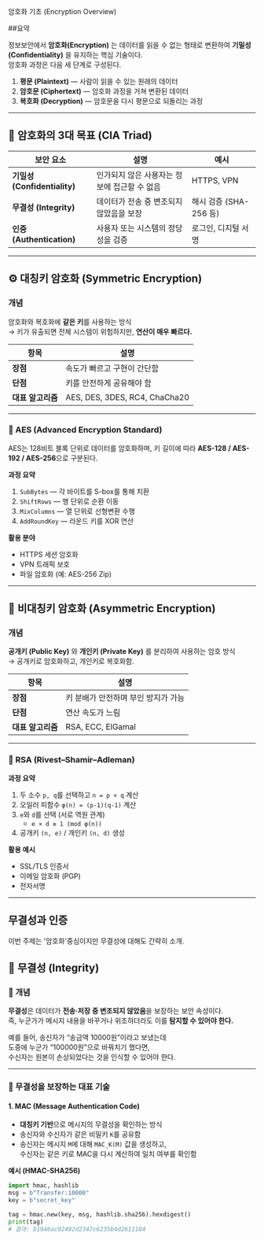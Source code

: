  암호화 기초 (Encryption Overview)

##요약

정보보안에서 **암호화(Encryption)** 는 데이터를 읽을 수 없는 형태로 변환하여 **기밀성(Confidentiality)** 을 유지하는 핵심 기술이다.  
암호화 과정은 다음 세 단계로 구성된다.

1. **평문 (Plaintext)** — 사람이 읽을 수 있는 원래의 데이터  
2. **암호문 (Ciphertext)** — 암호화 과정을 거쳐 변환된 데이터  
3. **복호화 (Decryption)** — 암호문을 다시 평문으로 되돌리는 과정  


---

## 🧭 암호화의 3대 목표 (CIA Triad)

| 보안 요소 | 설명 | 예시 |
|------------|------|------|
| **기밀성 (Confidentiality)** | 인가되지 않은 사용자는 정보에 접근할 수 없음 | HTTPS, VPN |
| **무결성 (Integrity)** | 데이터가 전송 중 변조되지 않았음을 보장 | 해시 검증 (SHA-256 등) |
| **인증 (Authentication)** | 사용자 또는 시스템의 정당성을 검증 | 로그인, 디지털 서명 |

---

## ⚙️ 대칭키 암호화 (Symmetric Encryption)

### 개념
암호화와 복호화에 **같은 키**를 사용하는 방식  
→ 키가 유출되면 전체 시스템이 위험하지만, **연산이 매우 빠르다.**

| 항목 | 설명 |
|------|------|
| **장점** | 속도가 빠르고 구현이 간단함 |
| **단점** | 키를 안전하게 공유해야 함 |
| **대표 알고리즘** | AES, DES, 3DES, RC4, ChaCha20 |

---

### 🔸 AES (Advanced Encryption Standard)

AES는 128비트 블록 단위로 데이터를 암호화하며, 키 길이에 따라 **AES-128 / AES-192 / AES-256**으로 구분된다.

**과정 요약**
1. `SubBytes` — 각 바이트를 S-box를 통해 치환  
2. `ShiftRows` — 행 단위로 순환 이동  
3. `MixColumns` — 열 단위로 선형변환 수행  
4. `AddRoundKey` — 라운드 키를 XOR 연산  


**활용 분야**
- HTTPS 세션 암호화
- VPN 트래픽 보호
- 파일 암호화 (예: AES-256 Zip)

---

## 🧩 비대칭키 암호화 (Asymmetric Encryption)

### 개념
**공개키 (Public Key)** 와 **개인키 (Private Key)** 를 분리하여 사용하는 암호 방식  
→ 공개키로 암호화하고, 개인키로 복호화함.

| 항목 | 설명 |
|------|------|
| **장점** | 키 분배가 안전하며 부인 방지가 가능 |
| **단점** | 연산 속도가 느림 |
| **대표 알고리즘** | RSA, ECC, ElGamal |

---

### 🔸 RSA (Rivest–Shamir–Adleman)

**과정 요약**
1. 두 소수 `p, q`를 선택하고 `n = p × q` 계산  
2. 오일러 피함수 `φ(n) = (p-1)(q-1)` 계산  
3. `e`와 `d`를 선택 (서로 역원 관계)  
   - `e × d ≡ 1 (mod φ(n))`  
4. 공개키 `(n, e)` / 개인키 `(n, d)` 생성


**활용 예시**
- SSL/TLS 인증서
- 이메일 암호화 (PGP)
- 전자서명

---

## 무결성과 인증
이번 주제는 '암호화'중심이지만 무결성에 대해도 간략히 소개.

## 🧠 무결성 (Integrity)

### 📘 개념

**무결성**은 데이터가 **전송·저장 중 변조되지 않았음**을 보장하는 보안 속성이다.  
즉, 누군가가 메시지 내용을 바꾸거나 위조하더라도 이를 **탐지할 수 있어야 한다.**

예를 들어, 송신자가 “송금액 10000원”이라고 보냈는데  
도중에 누군가 “100000원”으로 바꿔치기 했다면,  
수신자는 원본이 손상되었다는 것을 인식할 수 있어야 한다.

---

### 🔹 무결성을 보장하는 대표 기술

#### 1. MAC (Message Authentication Code)

- **대칭키 기반**으로 메시지의 무결성을 확인하는 방식  
- 송신자와 수신자가 같은 비밀키 `K`를 공유함  
- 송신자는 메시지 `M`에 대해 `MAC_K(M)` 값을 생성하고,  
  수신자는 같은 키로 MAC을 다시 계산하여 일치 여부를 확인함

**예시 (HMAC-SHA256)**

```python
import hmac, hashlib
msg = b"Transfer:10000"
key = b"secret_key"

tag = hmac.new(key, msg, hashlib.sha256).hexdigest()
print(tag)
# 결과: b1946ac92492d2347c6235b4d2611184




